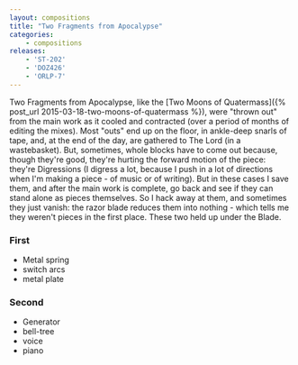 ```yaml
---
layout: compositions
title: "Two Fragments from Apocalypse"
categories:
    - compositions
releases:
    - 'ST-202'
    - 'DOZ426'
    - 'ORLP-7'
---
```


Two Fragments from Apocalypse, like the [Two Moons of Quatermass]({% post_url 2015-03-18-two-moons-of-quatermass %}), were "thrown out" from the main work as it cooled and contracted (over a period of months of editing the mixes). Most "outs" end up on the floor, in ankle-deep snarls of tape, and, at the end of the day, are gathered to The Lord (in a wastebasket). But, sometimes, whole blocks have to come out because, though they're good, they're hurting the forward motion of the piece: they're Digressions (I digress a lot, because I push in a lot of directions when I'm making a piece - of music or of writing). But in these cases I save them, and after the main work is complete, go back and see if they can stand alone as pieces themselves. So I hack away at them, and sometimes they just vanish: the razor blade reduces them into nothing - which tells me they weren't pieces in the first place. These two held up under the Blade.

### First

* Metal spring
* switch arcs
* metal plate

### Second

* Generator
* bell-tree
* voice
* piano
